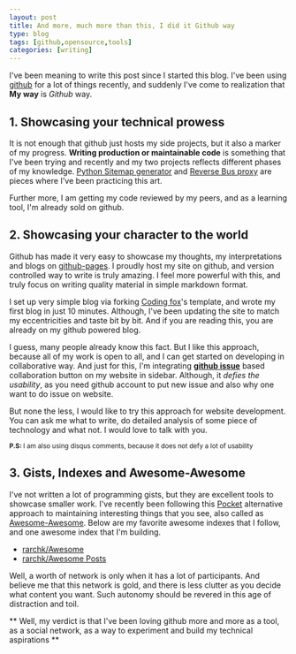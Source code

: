 ```yaml
---
layout: post
title: And more, much more than this, I did it Github way
type: blog
tags: [github,opensource,tools]
categories: [writing]
---
```


I've been meaning to write this post since I started this blog. I've been using [github](https://github.com) for a lot of things recently, and suddenly I've come to realization that **My way** is *Github* way.

## 1. Showcasing your technical prowess 
It is not enough that github just hosts my side projects, but it also a marker of my progress. **Writing production or maintainable code** is something that I've been trying and recently and my two projects reflects different phases of my knowledge. [Python Sitemap generator](https://github.com/rarchk/pySiteMap) and [Reverse Bus proxy](https://github.com/rarchk/reversebus) are pieces where I've been practicing this art. 

Further more, I am getting my code reviewed by my peers, and as a learning tool, I'm already sold on github.

## 2. Showcasing your character to the world
Github has made it very easy to showcase my thoughts, my interpretations and blogs on [github-pages](https://pages.github.com/). I proudly host my site on github, and version controlled way to write is truly amazing. I feel more powerful with this, and truly focus on writing quality material in simple markdown format. 

I set up very simple blog via forking [Coding fox](http://codinfox.github.io/)'s template, and wrote my first blog in just 10 minutes. Although, I've been updating the site to match my eccentricities and taste bit by bit. And if you are reading this, you are already on my github powered blog.

I guess, many people already know this fact. But I like this approach, because all of my work is open to all, and I can get started on developing in collaborative way. And just for this, I'm integrating [**github issue**](https://github.com/rarchk/rarchk.github.io/issues/new) based collaboration button on my website in sidebar. Although, it *defies the usability*, as you need github account to put new issue and also why one want to do issue on website. 

But none the less, I would like to try this approach for website development. You can ask me what to write, do detailed analysis of some piece of technology and what not. I would love to talk with you. 

<small><b>P.S: </b>I am also using disqus comments, because it does not defy a lot of usability</small>

## 3. Gists, Indexes and Awesome-Awesome                 
I've not written a lot of programming gists, but they are excellent tools to showcase smaller work. I've recently been following this [Pocket](https://getpocket.com) alternative approach to maintaining interesting things that you see,  also called as [Awesome-Awesome](). Below are my favorite awesome indexes that I follow, and one awesome index that I'm building. 

- [rarchk/Awesome](https://github.com/rarchk/awesome)
- [rarchk/Awesome Posts](https://github.com/rarchk/awesome-posts)

Well, a worth of network is only when it has a lot of participants. And believe me that this network is gold, and there is less clutter as you decide what content you want. Such autonomy should be revered in this age of distraction and toil. 

** Well, my verdict is that I've been loving github more and more as a tool, as a social network, as a way to experiment and build my technical aspirations ** 